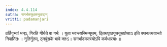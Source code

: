 ```yaml
---
index: 4.4.114
sutra: सगर्भसयूथसनुताद्यन्
vritti: padamanjari
---
```


 ठर्तिगृभ्यां भन्ऽ, गिरति गीर्यते वा गर्भः । युता भवन्त्यस्मिन्यूथम्, ठ्तिथपृष्ठगूथयूथप्रोथाःऽ इति क्थन्प्रत्ययान्तो निपातितः । नुतिर्नुतम्, ठ्नपुंसके भावे क्तःऽ। सगर्भादयस्त्रयोऽपि कर्मधारयाः ॥